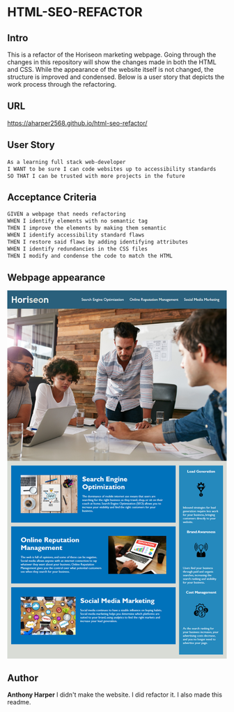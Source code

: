 # HTML-SEO-REFACTOR

## Intro

This is a refactor of the Horiseon marketing webpage. Going through the changes in this repository will show the changes made in both the HTML and CSS. While the appearance of the website itself is not changed, the structure is improved and condensed. Below is a user story that depicts the work process through the refactoring.

## URL
https://aharper2568.github.io/html-seo-refactor/

## User Story
```
As a learning full stack web-developer
I WANT to be sure I can code websites up to accessibility standards
SO THAT I can be trusted with more projects in the future
```

## Acceptance Criteria

```
GIVEN a webpage that needs refactoring
WHEN I identify elements with no semantic tag
THEN I improve the elements by making them semantic
WHEN I identify accessibility standard flaws
THEN I restore said flaws by adding identifying attributes
WHEN I identify redundancies in the CSS files
THEN I modify and condense the code to match the HTML
```
## Webpage appearance

![Horiseon SEO webpage exploring the benefits of their work such as Search Engine Optimization, Online Meputation Management, and Mocial Media Marketing](./assets/images/02-Challenge-Screen.png)

## Author

**Anthony Harper**
I didn't make the website. I did refactor it.
I also made this readme.